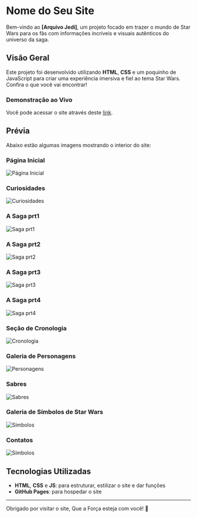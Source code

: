 # Nome do Seu Site

Bem-vindo ao **[Arquivo Jedi]**, um projeto focado em trazer o mundo de Star Wars para os fãs com informações incríveis e visuais autênticos do universo da saga.

## Visão Geral

Este projeto foi desenvolvido utilizando **HTML**, **CSS** e um poquinho de JavaScript para criar uma experiência imersiva e fiel ao tema Star Wars. Confira o que você vai encontrar!

### Demonstração ao Vivo

Você pode acessar o site através deste [link](https://henriqueysm.github.io/Site-2.0-Arquivo-Jedi/).

## Prévia

Abaixo estão algumas imagens mostrando o interior do site:

### Página Inicial
![Página Inicial](/imagens-do-site/1.jpg)

### Curiosidades 
![Curiosidades ](./imagens-do-site/2.jpg)

### A Saga prt1
![Saga prt1 ](./imagens-do-site/3.jpg)
### A Saga prt2
![Saga prt2 ](./imagens-do-site/4.jpg)
### A Saga prt3
![Saga prt3 ](./imagens-do-site/5.jpg)
### A Saga prt4
![Saga prt4 ](./imagens-do-site/6.jpg)

### Seção de Cronologia
![Cronologia](./imagens-do-site/7.jpg)

### Galeria de Personagens
![Personagens](./imagens-do-site/8.jpg)

### Sabres 
![Sabres](./imagens-do-site/9.jpg)

### Galeria de Símbolos de Star Wars
![Símbolos](./imagens-do-site/10.jpg)

### Contatos
![Símbolos](./imagens-do-site/11.jpg)

## Tecnologias Utilizadas
- **HTML**, **CSS** e **JS**: para estruturar, estilizar o site e dar funções
- **GitHub Pages**: para hospedar o site


---

Obrigado por visitar o site, Que a Força esteja com você! 🌌
